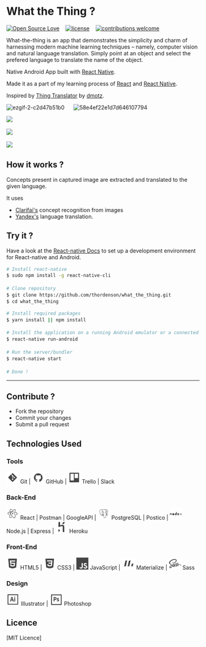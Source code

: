 # What the Thing ?

[![Open Source Love](https://badges.frapsoft.com/os/v2/open-source.svg?v=102)](https://github.com/thordenson/what_the_thing)  &nbsp;&nbsp;
[![license](https://img.shields.io/github/license/mashape/apistatus.svg)](https://github.com/thordenson/what_the_thing)  &nbsp;&nbsp;
[![contributions welcome](https://img.shields.io/badge/contributions-welcome-brightgreen.svg?style=flat)](https://github.com/thordenson/what_the_thing)

What-the-thing is an app that demonstrates the simplicity and charm of harnessing modern machine learning techniques – namely, computer vision and natural language translation. Simply point at an object and select the prefered language to translate the name of the object.

Native Android App built with [React Native](https://github.com/facebook/react-native).

Made it as a part of my learning process of [React](https://github.com/facebook/react-native) and [React Native](https://github.com/facebook/react-native).

Inspired by [Thing Translator](https://github.com/dmotz/thing-translator) by [dmotz](https://github.com/dmotz).

![ezgif-2-c2d47b51b0](https://cloud.githubusercontent.com/assets/14950089/24720723/b2305c4e-1a5b-11e7-8717-672866128ef0.gif)
&nbsp;&nbsp;&nbsp;&nbsp;
![58e4ef22e1d7d646107794](https://cloud.githubusercontent.com/assets/14950089/24707372/ec7b4538-1a30-11e7-944d-98addd4ff146.gif)


![](https://oxism.com/thing-translator/thing-translator.gif)

![](https://oxism.com/thing-translator/img/1.jpg)

![](https://oxism.com/thing-translator/img/2.jpg)


## How it works ?

Concepts present in captured image are extracted and translated to the given language.

It uses

- [Clarifai's](https://clarifai.com/) concept recognition from images
- [Yandex's](https://tech.yandex.com/translate/) language translation.

## Try it ?

Have a look at the [React-native Docs](https://facebook.github.io/react-native/docs/getting-started.html) to set up a development environment for React-native and Android.

```sh
# Install react-native
$ sudo npm install -g react-native-cli

# Clone repository
$ git clone https://github.com/thordenson/what_the_thing.git
$ cd what_the_thing

```


```sh
# Install required packages
$ yarn install || npm install

# Install the application on a running Android emulator or a connected Android device
$ react-native run-android

# Run the server/bundler
$ react-native start

# Done !
```

<hr/>


## Contribute ?

- Fork the repository
- Commit your changes
- Submit a pull request


## Technologies Used
### Tools
![git icon](readme-imgs/git.png) Git | ![github icon](readme-imgs/github.png) GitHub | ![trello icon](readme-imgs/trello.png) Trello | Slack

### Back-End
![react icon](readme-imgs/atom.png) React | Postman | GoogleAPI | ![postgres icon](readme-imgs/postgresql.png) PostgreSQL | Postico | ![node icon](readme-imgs/nodejs.png) Node.js | Express | ![heroku icon](readme-imgs/heroku.png) Heroku

### Front-End
![html5 icon](readme-imgs/html5.png) HTML5 | ![css3 icon](readme-imgs/css3.png) CSS3 | ![javascript icon](readme-imgs/js_badge.png) JavaScript | ![materializecss icon](readme-imgs/materializecss.png) Materialize | ![sass icon](readme-imgs/sass.png) Sass

### Design
![illustrator icon](readme-imgs/illustrator.png) Illustrator | ![photoshop icon](readme-imgs/photoshop.png) Photoshop


## Licence

[MIT Licence]